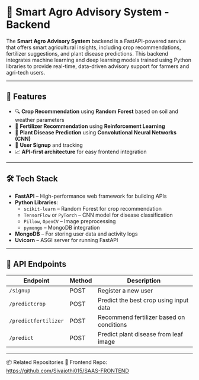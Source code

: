 # 🌾 Smart Agro Advisory System - Backend

The **Smart Agro Advisory System** backend is a FastAPI-powered service that offers smart agricultural insights, including crop recommendations, fertilizer suggestions, and plant disease predictions. This backend integrates machine learning and deep learning models trained using Python libraries to provide real-time, data-driven advisory support for farmers and agri-tech users.

---

## 🚀 Features

- 🔍 **Crop Recommendation** using **Random Forest** based on soil and weather parameters
- 🧪 **Fertilizer Recommendation** using **Reinforcement Learning**
- 🧠 **Plant Disease Prediction** using **Convolutional Neural Networks (CNN)**
- 👤 **User Signup** and tracking
- 📈 **API-first architecture** for easy frontend integration

---

## 🛠️ Tech Stack

- **FastAPI** – High-performance web framework for building APIs
- **Python Libraries**:
  - `scikit-learn` – Random Forest for crop recommendation
  - `TensorFlow` or `PyTorch` – CNN model for disease classification
  - `Pillow`, `OpenCV` – Image preprocessing
  - `pymongo` – MongoDB integration
- **MongoDB** – For storing user data and activity logs
- **Uvicorn** – ASGI server for running FastAPI

---


## 📡 API Endpoints

| Endpoint            | Method | Description                               |
|---------------------|--------|-------------------------------------------|
| `/signup`           | POST   | Register a new user                       |
| `/predictcrop`      | POST   | Predict the best crop using input data    |
| `/predictfertilizer`| POST   | Recommend fertilizer based on conditions  |
| `/predict`          | POST   | Predict plant disease from leaf image     |

---


  📦 Related Repositories
🔗 Frontend Repo: https://github.com/Sivajothi015/SAAS-FRONTEND



